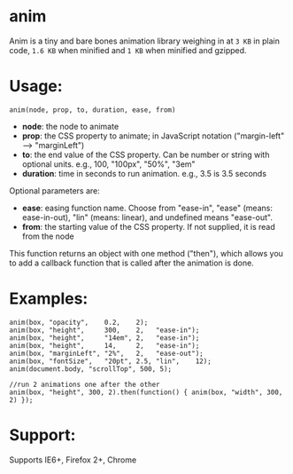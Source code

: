 anim
====

Anim is a tiny and bare bones animation library weighing in at `3 KB` in plain code, `1.6 KB` when minified and `1 KB` when minified and gzipped.

Usage:
=====
``anim(node, prop, to, duration, ease, from)``

* **node**: the node to animate
* **prop**: the CSS property to animate; in JavaScript notation ("margin-left" --> "marginLeft")
* **to**: the end value of the CSS property. Can be number or string with optional units. e.g., 100, "100px", "50%", "3em"
* **duration**: time in seconds to run animation. e.g., 3.5 is 3.5 seconds

Optional parameters are:
* **ease**: easing function name. Choose from "ease-in", "ease" (means: ease-in-out), "lin" (means: linear), and undefined means "ease-out".
* **from**: the starting value of the CSS property. If not supplied, it is read from the node

This function returns an object with one method ("then"), which allows you to add a callback function that is called after the animation is done.

Examples:
=====
    anim(box, "opacity",    0.2,    2);
    anim(box, "height",     300,    2,   "ease-in");
    anim(box, "height",     "14em", 2,   "ease-in");
    anim(box, "height",     14,     2,   "ease-in");
    anim(box, "marginLeft", "2%",   2,   "ease-out");
    anim(box, "fontSize",   "20pt", 2.5, "lin",    12);
    anim(document.body, "scrollTop", 500, 5);

    //run 2 animations one after the other
    anim(box, "height", 300, 2).then(function() { anim(box, "width", 300, 2) });


Support:
=====
Supports IE6+, Firefox 2+, Chrome
